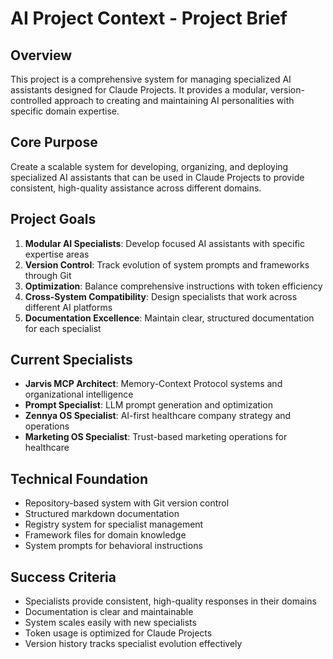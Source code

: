 # AI Project Context - Project Brief

## Overview
This project is a comprehensive system for managing specialized AI assistants designed for Claude Projects. It provides a modular, version-controlled approach to creating and maintaining AI personalities with specific domain expertise.

## Core Purpose
Create a scalable system for developing, organizing, and deploying specialized AI assistants that can be used in Claude Projects to provide consistent, high-quality assistance across different domains.

## Project Goals
1. **Modular AI Specialists**: Develop focused AI assistants with specific expertise areas
2. **Version Control**: Track evolution of system prompts and frameworks through Git
3. **Optimization**: Balance comprehensive instructions with token efficiency
4. **Cross-System Compatibility**: Design specialists that work across different AI platforms
5. **Documentation Excellence**: Maintain clear, structured documentation for each specialist

## Current Specialists
- **Jarvis MCP Architect**: Memory-Context Protocol systems and organizational intelligence
- **Prompt Specialist**: LLM prompt generation and optimization
- **Zennya OS Specialist**: AI-first healthcare company strategy and operations
- **Marketing OS Specialist**: Trust-based marketing operations for healthcare

## Technical Foundation
- Repository-based system with Git version control
- Structured markdown documentation
- Registry system for specialist management
- Framework files for domain knowledge
- System prompts for behavioral instructions

## Success Criteria
- Specialists provide consistent, high-quality responses in their domains
- Documentation is clear and maintainable
- System scales easily with new specialists
- Token usage is optimized for Claude Projects
- Version history tracks specialist evolution effectively

